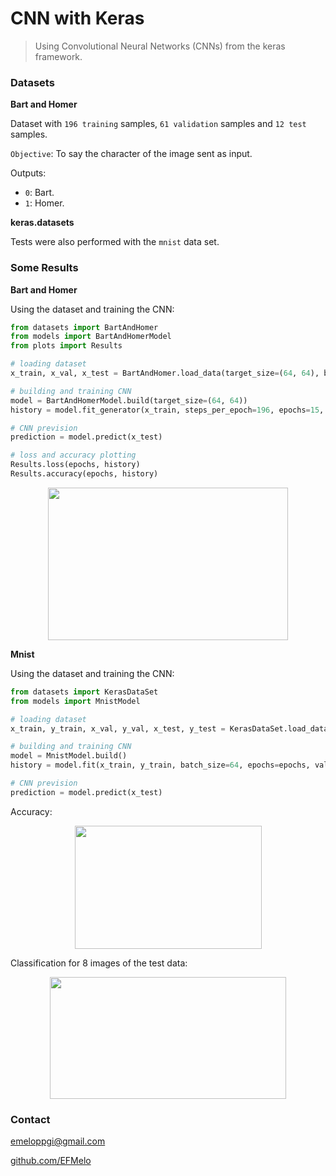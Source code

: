 # CNN with Keras

> Using Convolutional Neural Networks (CNNs) from the keras framework.

### Datasets

**Bart and Homer**

Dataset with `196 training` samples, `61 validation` samples and `12 test` samples.

`Objective`: To say the character of the image sent as input.

Outputs:
- `0`: Bart.
- `1`: Homer.

**keras.datasets**

Tests were also performed with the `mnist` data set.

### Some Results

**Bart and Homer**

Using the dataset and training the CNN:

```python
from datasets import BartAndHomer
from models import BartAndHomerModel
from plots import Results

# loading dataset
x_train, x_val, x_test = BartAndHomer.load_data(target_size=(64, 64), batch_size=16)

# building and training CNN
model = BartAndHomerModel.build(target_size=(64, 64))
history = model.fit_generator(x_train, steps_per_epoch=196, epochs=15, validation_data=x_val, validation_steps=61)

# CNN prevision
prediction = model.predict(x_test)

# loss and accuracy plotting
Results.loss(epochs, history)
Results.accuracy(epochs, history)
```

<p align="center">
  <img width="384" height="244" src="https://i.imgur.com/39peKBS.png">
</p>


**Mnist**

Using the dataset and training the CNN:

```python
from datasets import KerasDataSet
from models import MnistModel

# loading dataset
x_train, y_train, x_val, y_val, x_test, y_test = KerasDataSet.load_data_mnist()

# building and training CNN
model = MnistModel.build()
history = model.fit(x_train, y_train, batch_size=64, epochs=epochs, validation_data=(x_val, y_val))

# CNN prevision
prediction = model.predict(x_test)
```

Accuracy:

<p align="center">
  <img width="299" height="197" src="https://i.imgur.com/ox7YKwx.png">
</p>

Classification for 8 images of the test data:

<p align="center">
  <img width="378" height="195" src="https://i.imgur.com/AE8rfkF.png">
</p>


### Contact

emeloppgi@gmail.com

[github.com/EFMelo](https://github.com/EFMelo)